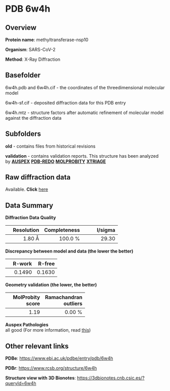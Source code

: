 # PDB 6w4h

## Overview

**Protein name**: methyltransferase-nsp10

**Organism**: SARS-CoV-2

**Method**: X-Ray Diffraction

## Basefolder

6w4h.pdb and 6w4h.cif - the coordinates of the threedimensional molecular model

6w4h-sf.cif - deposited diffraction data for this PDB entry

6w4h.mtz - structure factors after automatic refinement of molecular model against the diffraction data

## Subfolders



**old** - contains files from historical revisions

**validation** - contains validation reports. This structure has been analyzed by [**AUSPEX**](https://github.com/thorn-lab/coronavirus_structural_task_force/tree/master/pdb/methyltransferase-nsp10/SARS-CoV-2/6w4h/validation/auspex) [**PDB-REDO**](https://github.com/thorn-lab/coronavirus_structural_task_force/tree/master/pdb/methyltransferase-nsp10/SARS-CoV-2/6w4h/validation/pdb-redo) [**MOLPROBITY**](https://github.com/thorn-lab/coronavirus_structural_task_force/tree/master/pdb/methyltransferase-nsp10/SARS-CoV-2/6w4h/validation/molprobity) [**XTRIAGE**](https://github.com/thorn-lab/coronavirus_structural_task_force/blob/master/pdb/methyltransferase-nsp10/SARS-CoV-2/6w4h/validation/Xtriage_output.log)  



## Raw diffraction data

Available. **Click** [here](https://doi.org/10.18430/m36w4h) 

## Data Summary
**Diffraction Data Quality**

|   | Resolution | Completeness| I/sigma |
|---|-------------:|----------------:|--------------:|
|   |1.80 Å|100.0 %|<img width=50/>29.30|

**Discrepancy between model and data (the lower the better)**

|   | **R-work**| **R-free**   
|---|-------------:|----------------:|           
||  0.1490|  0.1630|

**Geometry validation (the lower, the better)**

|   |**MolProbity<br>score**| **Ramachandran<br>outliers** 
|---|-------------:|----------------:|
||  1.19|  0.00 %|

**Auspex Pathologies**<br> all good (For more information, read [this](https://github.com/thorn-lab/coronavirus_structural_task_force/blob/master/pdb/methyltransferase-nsp10/SARS-CoV-2/6w4h/validation/auspex/6w4h_auspex_comments.txt))

 



## Other relevant links 
**PDBe**:  https://www.ebi.ac.uk/pdbe/entry/pdb/6w4h
 
**PDBr**: https://www.rcsb.org/structure/6w4h 

**Structure view with 3D Bionotes**: https://3dbionotes.cnb.csic.es/?queryId=6w4h


